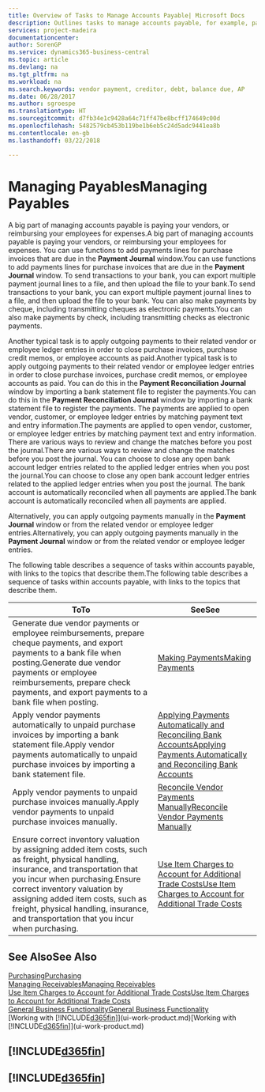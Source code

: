 ```yaml
---
title: Overview of Tasks to Manage Accounts Payable| Microsoft Docs
description: Outlines tasks to manage accounts payable, for example, paying creditors or applying outgoing payments to ledger entries to close invoices or credit memos.
services: project-madeira
documentationcenter: 
author: SorenGP
ms.service: dynamics365-business-central
ms.topic: article
ms.devlang: na
ms.tgt_pltfrm: na
ms.workload: na
ms.search.keywords: vendor payment, creditor, debt, balance due, AP
ms.date: 06/28/2017
ms.author: sgroespe
ms.translationtype: HT
ms.sourcegitcommit: d7fb34e1c9428a64c71ff47be8bcff174649c00d
ms.openlocfilehash: 5482579cb453b119be1b6eb5c24d5adc9441ea8b
ms.contentlocale: en-gb
ms.lasthandoff: 03/22/2018

---
```

# <a name="managing-payables"></a><span data-ttu-id="4aa52-103">Managing Payables</span><span class="sxs-lookup"><span data-stu-id="4aa52-103">Managing Payables</span></span>
<span data-ttu-id="4aa52-104">A big part of managing accounts payable is paying your vendors, or reimbursing your employees for expenses.</span><span class="sxs-lookup"><span data-stu-id="4aa52-104">A big part of managing accounts payable is paying your vendors, or reimbursing your employees for expenses.</span></span> <span data-ttu-id="4aa52-105">You can use functions to add payments lines for purchase invoices that are due in the **Payment Journal** window.</span><span class="sxs-lookup"><span data-stu-id="4aa52-105">You can use functions to add payments lines for purchase invoices that are due in the **Payment Journal** window.</span></span> <span data-ttu-id="4aa52-106">To send transactions to your bank, you can export multiple payment journal lines to a file, and then upload the file to your bank.</span><span class="sxs-lookup"><span data-stu-id="4aa52-106">To send transactions to your bank, you can export multiple payment journal lines to a file, and then upload the file to your bank.</span></span> <span data-ttu-id="4aa52-107">You can also make payments by cheque, including transmitting cheques as electronic payments.</span><span class="sxs-lookup"><span data-stu-id="4aa52-107">You can also make payments by check, including transmitting checks as electronic payments.</span></span>

<span data-ttu-id="4aa52-108">Another typical task is to apply outgoing payments to their related vendor or employee ledger entries in order to close purchase invoices, purchase credit memos, or employee accounts as paid.</span><span class="sxs-lookup"><span data-stu-id="4aa52-108">Another typical task is to apply outgoing payments to their related vendor or employee ledger entries in order to close purchase invoices, purchase credit memos, or employee accounts as paid.</span></span> <span data-ttu-id="4aa52-109">You can do this in the **Payment Reconciliation Journal** window by importing a bank statement file to register the payments.</span><span class="sxs-lookup"><span data-stu-id="4aa52-109">You can do this in the **Payment Reconciliation Journal** window by importing a bank statement file to register the payments.</span></span> <span data-ttu-id="4aa52-110">The payments are applied to open vendor, customer, or employee ledger entries by matching payment text and entry information.</span><span class="sxs-lookup"><span data-stu-id="4aa52-110">The payments are applied to open vendor, customer, or employee ledger entries by matching payment text and entry information.</span></span> <span data-ttu-id="4aa52-111">There are various ways to review and change the matches before you post the journal.</span><span class="sxs-lookup"><span data-stu-id="4aa52-111">There are various ways to review and change the matches before you post the journal.</span></span> <span data-ttu-id="4aa52-112">You can choose to close any open bank account ledger entries related to the applied ledger entries when you post the journal.</span><span class="sxs-lookup"><span data-stu-id="4aa52-112">You can choose to close any open bank account ledger entries related to the applied ledger entries when you post the journal.</span></span> <span data-ttu-id="4aa52-113">The bank account is automatically reconciled when all payments are applied.</span><span class="sxs-lookup"><span data-stu-id="4aa52-113">The bank account is automatically reconciled when all payments are applied.</span></span>

<span data-ttu-id="4aa52-114">Alternatively, you can apply outgoing payments manually in the **Payment Journal** window or from the related vendor or employee ledger entries.</span><span class="sxs-lookup"><span data-stu-id="4aa52-114">Alternatively, you can apply outgoing payments manually in the **Payment Journal** window or from the related vendor or employee ledger entries.</span></span>

<span data-ttu-id="4aa52-115">The following table describes a sequence of tasks within accounts payable, with links to the topics that describe them.</span><span class="sxs-lookup"><span data-stu-id="4aa52-115">The following table describes a sequence of tasks within accounts payable, with links to the topics that describe them.</span></span>

| <span data-ttu-id="4aa52-116">To</span><span class="sxs-lookup"><span data-stu-id="4aa52-116">To</span></span> | <span data-ttu-id="4aa52-117">See</span><span class="sxs-lookup"><span data-stu-id="4aa52-117">See</span></span> |
| --- | --- |
| <span data-ttu-id="4aa52-118">Generate due vendor payments or employee reimbursements, prepare cheque payments, and export payments to a bank file when posting.</span><span class="sxs-lookup"><span data-stu-id="4aa52-118">Generate due vendor payments or employee reimbursements, prepare check payments, and export payments to a bank file when posting.</span></span> |[<span data-ttu-id="4aa52-119">Making Payments</span><span class="sxs-lookup"><span data-stu-id="4aa52-119">Making Payments</span></span>](payables-make-payments.md) |
| <span data-ttu-id="4aa52-120">Apply vendor payments automatically to unpaid purchase invoices by importing a bank statement file.</span><span class="sxs-lookup"><span data-stu-id="4aa52-120">Apply vendor payments automatically to unpaid purchase invoices by importing a bank statement file.</span></span> |[<span data-ttu-id="4aa52-121">Applying Payments Automatically and Reconciling Bank Accounts</span><span class="sxs-lookup"><span data-stu-id="4aa52-121">Applying Payments Automatically and Reconciling Bank Accounts</span></span>](receivables-apply-payments-auto-reconcile-bank-accounts.md) |
| <span data-ttu-id="4aa52-122">Apply vendor payments to unpaid purchase invoices manually.</span><span class="sxs-lookup"><span data-stu-id="4aa52-122">Apply vendor payments to unpaid purchase invoices manually.</span></span> |[<span data-ttu-id="4aa52-123">Reconcile Vendor Payments Manually</span><span class="sxs-lookup"><span data-stu-id="4aa52-123">Reconcile Vendor Payments Manually</span></span>](payables-how-apply-purchase-transactions-manually.md) |
|<span data-ttu-id="4aa52-124">Ensure correct inventory valuation by assigning added item costs, such as freight, physical handling, insurance, and transportation that you incur when purchasing.</span><span class="sxs-lookup"><span data-stu-id="4aa52-124">Ensure correct inventory valuation by assigning added item costs, such as freight, physical handling, insurance, and transportation that you incur when purchasing.</span></span>|[<span data-ttu-id="4aa52-125">Use Item Charges to Account for Additional Trade Costs</span><span class="sxs-lookup"><span data-stu-id="4aa52-125">Use Item Charges to Account for Additional Trade Costs</span></span>](payables-how-assign-item-charges.md)|

## <a name="see-also"></a><span data-ttu-id="4aa52-126">See Also</span><span class="sxs-lookup"><span data-stu-id="4aa52-126">See Also</span></span>
[<span data-ttu-id="4aa52-127">Purchasing</span><span class="sxs-lookup"><span data-stu-id="4aa52-127">Purchasing</span></span>](purchasing-manage-purchasing.md)  
[<span data-ttu-id="4aa52-128">Managing Receivables</span><span class="sxs-lookup"><span data-stu-id="4aa52-128">Managing Receivables</span></span>](receivables-manage-receivables.md)  
[<span data-ttu-id="4aa52-129">Use Item Charges to Account for Additional Trade Costs</span><span class="sxs-lookup"><span data-stu-id="4aa52-129">Use Item Charges to Account for Additional Trade Costs</span></span>](payables-how-assign-item-charges.md)  
[<span data-ttu-id="4aa52-130">General Business Functionality</span><span class="sxs-lookup"><span data-stu-id="4aa52-130">General Business Functionality</span></span>](ui-across-business-areas.md)  
<span data-ttu-id="4aa52-131">[Working with [!INCLUDE[d365fin](includes/d365fin_md.md)]](ui-work-product.md)</span><span class="sxs-lookup"><span data-stu-id="4aa52-131">[Working with [!INCLUDE[d365fin](includes/d365fin_md.md)]](ui-work-product.md)</span></span>

## [!INCLUDE[d365fin](includes/free_trial_md.md)]  
## [!INCLUDE[d365fin](includes/training_link_md.md)]

